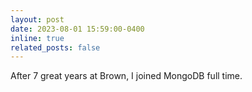 ```yaml
---
layout: post
date: 2023-08-01 15:59:00-0400
inline: true
related_posts: false
---
```


After 7 great years at Brown, I joined MongoDB full time. 
